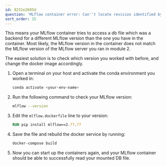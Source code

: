 ```yaml
---
id: 8231e2605d
question: 'MLflow container error: Can''t locate revision identified by …'
sort_order: 15
---
```


This means your MLflow container tries to access a db file which was a backend for a different MLflow version than the one you have in the container. Most likely, the MLflow version in the container does not match the MLflow version of the MLflow server you ran in module 2.

The easiest solution is to check which version you worked with before, and change the docker image accordingly.

1. Open a terminal on your host and activate the conda environment you worked in:

   ```bash
   conda activate <your-env-name>
   ```

2. Run the following command to check your MLflow version:

   ```bash
   mlflow --version
   ```

3. Edit the `mlflow.dockerfile` line to your version:

   ```Dockerfile
   RUN pip install mlflow==2.??.??
   ```

4. Save the file and rebuild the docker service by running:

   ```bash
   docker-compose build
   ```

5. Now you can start up the containers again, and your MLflow container should be able to successfully read your mounted DB file.